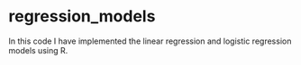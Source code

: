# regression_models
In this code I have implemented the linear regression and logistic regression models using R.
